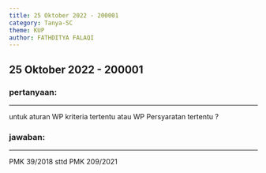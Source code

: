 ```yaml
---
title: 25 Oktober 2022 - 200001
category: Tanya-SC
theme: KUP
author: FATHDITYA FALAQI
---
```


## 25 Oktober 2022 - 200001

### pertanyaan:
---
untuk aturan WP kriteria tertentu atau WP Persyaratan tertentu ?	

### jawaban:
---
PMK 39/2018 sttd PMK 209/2021	